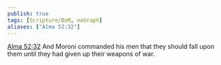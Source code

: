 ```yaml
---
publish: true
tags: [Scripture/BoM, noGraph]
aliases: ["Alma 52:32"]
---
```

[Alma 52:32](https://churchofjesuschrist.org/study/scriptures/bofm/alma/52?lang=eng&id=p32#p32) And Moroni commanded his men that they should fall upon them until they had given up their weapons of war.
